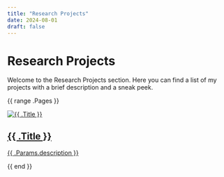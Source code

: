 ```yaml
---
title: "Research Projects"
date: 2024-08-01
draft: false
---
```


# Research Projects

Welcome to the Research Projects section. Here you can find a list of my projects with a brief description and a sneak peek.

{{ range .Pages }}
  <div class="project-preview">
    <a href="{{ .RelPermalink }}">
      <img src="{{ .Params.image }}" alt="{{ .Title }}" class="project-image">
      <h2>{{ .Title }}</h2>
      <p>{{ .Params.description }}</p>
    </a>
  </div>
{{ end }}
